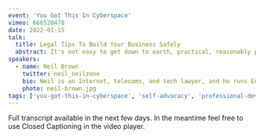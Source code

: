 ```yaml
---
event: 'You Got This In Cyberspace'
vimeo: 666520478
date: 2022-01-15
talk:
  title: Legal Tips To Build Your Business Safely
  abstract: It's not easy to get down to earth, practical, reasonably priced, legal advice. Neil, an experienced tech industry solicitor, will give you five (or more) key legal tips to help you run and build your business, without leaving your bamboozled by legalese. Or with a big bill. Running your own business, or thinking about it? This is for you.
speakers:
  - name: Neil Brown
    twitter: neil_neilzone
    bio: Neil is an Internet, telecoms, and tech lawyer, and he runs English law firm decoded.legal. He's good at giving practical, tech-savvy legal advice, and bad at writing bios.
    photo: neil-brown.jpg
tags: ['you-got-this-in-cyberspace', 'self-advocacy', 'professional-development']
---
```


Full transcript available in the next few days. In the meantime feel free to use Closed Captioning in the video player.
